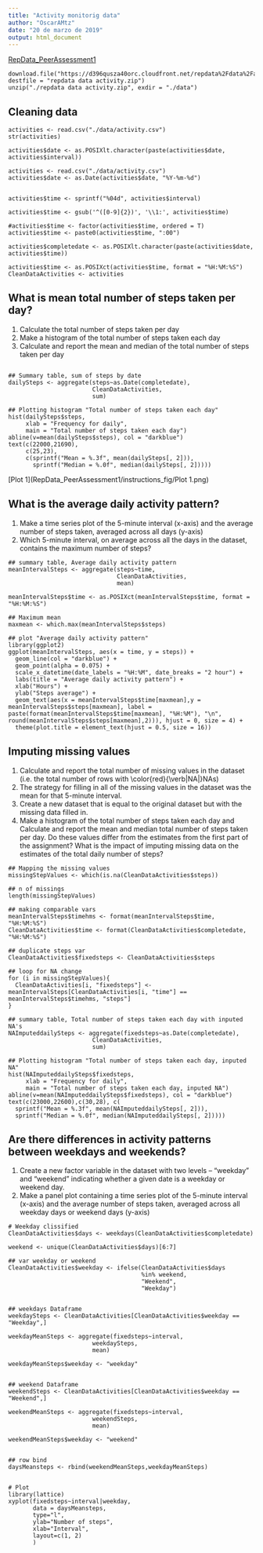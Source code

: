 ```yaml
---
title: "Activity monitorig data"
author: "OscarAMtz"
date: "20 de marzo de 2019"
output: html_document
---
```


[RepData_PeerAssessment1](http://htmlpreview.github.io/?https://github.com/oscaramtz/RepData_PeerAssessment1/blob/master/PA1_template.html)

```{R, echo=FALSE}
download.file("https://d396qusza40orc.cloudfront.net/repdata%2Fdata%2Factivity.zip", destfile = "repdata data activity.zip")
unzip("./repdata data activity.zip", exdir = "./data")
```

## Cleaning data

```{R}
activities <- read.csv("./data/activity.csv")
str(activities)

activities$date <- as.POSIXlt.character(paste(activities$date, activities$interval)) 

activities <- read.csv("./data/activity.csv")
activities$date <- as.Date(activities$date, "%Y-%m-%d")


activities$time <- sprintf("%04d", activities$interval)

activities$time <- gsub('^([0-9]{2})', '\\1:', activities$time)

#activities$time <- factor(activities$time, ordered = T)
activities$time <- paste0(activities$time, ":00")

activities$completedate <- as.POSIXlt.character(paste(activities$date, activities$time))

activities$time <- as.POSIXct(activities$time, format = "%H:%M:%S")
CleanDataActivities <- activities

```
## What is mean total number of steps taken per day?
1. Calculate the total number of steps taken per day
2. Make a histogram of the total number of steps taken each day
3. Calculate and report the mean and median of the total number of steps taken per day

```{R}

## Summary table, sum of steps by date
dailySteps <- aggregate(steps~as.Date(completedate),
                        CleanDataActivities,
                        sum)

## Plotting histogram "Total number of steps taken each day"
hist(dailySteps$steps,
     xlab = "Frequency for daily",
     main = "Total number of steps taken each day")
abline(v=mean(dailySteps$steps), col = "darkblue")
text(c(22000,21690),
     c(25,23), 
     c(sprintf("Mean = %.3f", mean(dailySteps[, 2])),
       sprintf("Median = %.0f", median(dailySteps[, 2]))))
```
[Plot 1](RepData_PeerAssessment1/instructions_fig/Plot 1.png)


## What is the average daily activity pattern?

1. Make a time series plot  of the 5-minute interval (x-axis) and the average number of steps taken, averaged across all days (y-axis)
2. Which 5-minute interval, on average across all the days in the dataset, contains the maximum number of steps?

```{R}
## summary table, Average daily activity pattern
meanIntervalSteps <- aggregate(steps~time,
                               CleanDataActivities,
                               mean)

meanIntervalSteps$time <- as.POSIXct(meanIntervalSteps$time, format = "%H:%M:%S")

## Maximum mean
maxmean <- which.max(meanIntervalSteps$steps)

## plot "Average daily activity pattern"
library(ggplot2)
ggplot(meanIntervalSteps, aes(x = time, y = steps)) +
  geom_line(col = "darkblue") +
  geom_point(alpha = 0.075) +
  scale_x_datetime(date_labels = "%H:%M", date_breaks = "2 hour") +
  labs(title = "Average daily activity pattern") +
  xlab("Hours") +
  ylab("Steps average") +
  geom_text(aes(x = meanIntervalSteps$time[maxmean],y = meanIntervalSteps$steps[maxmean], label = paste(format(meanIntervalSteps$time[maxmean], "%H:%M"), "\n", round(meanIntervalSteps$steps[maxmean],2))), hjust = 0, size = 4) +
  theme(plot.title = element_text(hjust = 0.5, size = 16))
```



## Imputing missing values

1. Calculate and report the total number of missing values in the dataset (i.e. the total number of rows with \color{red}{\verb|NA|}NAs)
2. The strategy for filling in all of the missing values in the dataset was the mean for that 5-minute interval.
3. Create a new dataset that is equal to the original dataset but with the missing data filled in.
4. Make a histogram of the total number of steps taken each day and Calculate and report the mean and median total number of steps taken per day. Do these values differ from the estimates from the first part of the assignment? What is the impact of imputing missing data on the estimates of the total daily number of steps?
```{R}
## Mapping the missing values
missingStepValues <- which(is.na(CleanDataActivities$steps))

## n of missings
length(missingStepValues)

## making comparable vars
meanIntervalSteps$timehms <- format(meanIntervalSteps$time, "%H:%M:%S")
CleanDataActivities$time <- format(CleanDataActivities$completedate, "%H:%M:%S")

## duplicate steps var
CleanDataActivities$fixedsteps <- CleanDataActivities$steps

## loop for NA change
for (i in missingStepValues){
  CleanDataActivities[i, "fixedsteps"] <- meanIntervalSteps[CleanDataActivities[i, "time"] == meanIntervalSteps$timehms, "steps"]
}

## summary table, Total number of steps taken each day with inputed NA's
NAImputeddailySteps <- aggregate(fixedsteps~as.Date(completedate),
                        CleanDataActivities,
                        sum)

## Plotting histogram "Total number of steps taken each day, inputed NA"
hist(NAImputeddailySteps$fixedsteps,
     xlab = "Frequency for daily",
     main = "Total number of steps taken each day, inputed NA")
abline(v=mean(NAImputeddailySteps$fixedsteps), col = "darkblue")
text(c(23000,22600),c(30,28), c(
  sprintf("Mean = %.3f", mean(NAImputeddailySteps[, 2])),
  sprintf("Median = %.0f", median(NAImputeddailySteps[, 2]))))
```



## Are there differences in activity patterns between weekdays and weekends?
1. Create a new factor variable in the dataset with two levels – “weekday” and “weekend” indicating whether a given date is a weekday or weekend day.
2. Make a panel plot containing a time series plot  of the 5-minute interval (x-axis) and the average number of steps taken, averaged across all weekday days or weekend days (y-axis)

```{R}
# Weekday clissified 
CleanDataActivities$days <- weekdays(CleanDataActivities$completedate)

weekend <- unique(CleanDataActivities$days)[6:7]

## var weekday or weekend
CleanDataActivities$weekday <- ifelse(CleanDataActivities$days 
                                      %in% weekend, 
                                      "Weekend", 
                                      "Weekday")


## weekdays Dataframe
weekdaySteps <- CleanDataActivities[CleanDataActivities$weekday == "Weekday",]

weekdayMeanSteps <- aggregate(fixedsteps~interval,
                        weekdaySteps,
                        mean)

weekdayMeanSteps$weekday <- "weekday"


## weekend Dataframe
weekendSteps <- CleanDataActivities[CleanDataActivities$weekday == "Weekend",]

weekendMeanSteps <- aggregate(fixedsteps~interval,
                        weekendSteps,
                        mean)

weekendMeanSteps$weekday <- "weekend"


## row bind
daysMeansteps <- rbind(weekendMeanSteps,weekdayMeanSteps)


# Plot
library(lattice)
xyplot(fixedsteps~interval|weekday, 
       data = daysMeansteps,
       type="l", 
       ylab="Number of steps", 
       xlab="Interval", 
       layout=c(1, 2)
       )

```
